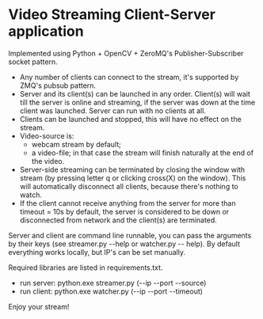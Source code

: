 # Video Streaming Client-Server application

Implemented using Python + OpenCV + ZeroMQ's Publisher-Subscriber socket pattern.
 
- Any number of clients can connect to the stream, it's supported by ZMQ's pubsub pattern.
- Server and its client(s) can be launched in any order. Client(s) will wait till the server is online and streaming, if the server was down at the time client was launched. Server can run with no clients at all.
- Clients can be launched and stopped, this will have no effect on the stream.
- Video-source is:
  - webcam stream by default;
  - a video-file; in that case the stream will finish naturally at the end of the video.
- Server-side streaming can be terminated by closing the window with stream (by pressinq letter q or clicking cross(X) on the window). This will automatically disconnect all clients, because there's nothing to watch.
- If the client cannot receive anything from the server for more than timeout = 10s by default, the server is considered to be down or disconnected from network and the client(s) are terminated.

Server and client are command line runnable, you can pass the arguments by their keys (see streamer.py --help or watcher.py -- help). By default everything works locally, but IP's can be set manually.

Required libraries are listed in requirements.txt.
- run server: python.exe streamer.py (--ip --port --source)
- run client: python.exe watcher.py (--ip --port --timeout)

Enjoy your stream!
